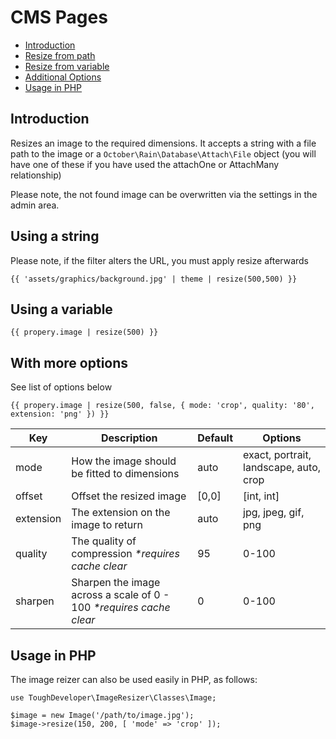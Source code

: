 # CMS Pages

- [Introduction](#introduction)
- [Resize from path](#string)
- [Resize from variable](#variable)
- [Additional Options](#options)
- [Usage in PHP](#php)

<a name="introduction"></a>
## Introduction

Resizes an image to the required dimensions. It accepts a string with a file path to the image or a `October\Rain\Database\Attach\File` object (you will have one of these if you have used the attachOne or AttachMany relationship)

Please note, the not found image can be overwritten via the settings in the admin area.

<a name="string"></a>
## Using a string

Please note, if the filter alters the URL, you must apply resize afterwards

```
{{ 'assets/graphics/background.jpg' | theme | resize(500,500) }}
```

<a name="variable"></a>
## Using a variable

```
{{ propery.image | resize(500) }}
```

<a name="options"></a>
## With more options

See list of options below

```
{{ propery.image | resize(500, false, { mode: 'crop', quality: '80', extension: 'png' }) }}
```

Key | Description | Default | Options
--- | --- | --- | ---
mode | How the image should be fitted to dimensions | auto | exact, portrait, landscape, auto, crop
offset | Offset the resized image | [0,0] | [int, int]
extension | The extension on the image to return | auto | jpg, jpeg, gif, png
quality | The quality of compression _*requires cache clear_ | 95 | 0-100
sharpen | Sharpen the image across a scale of 0 - 100 _*requires cache clear_ | 0 | 0-100

<a name="php"></a>
## Usage in PHP

The image reizer can also be used easily in PHP, as follows:

```
use ToughDeveloper\ImageResizer\Classes\Image;

$image = new Image('/path/to/image.jpg');
$image->resize(150, 200, [ 'mode' => 'crop' ]);
